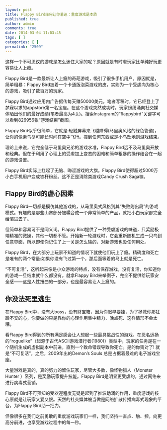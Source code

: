 ```yaml
---
layout: post
title: Flappy Bird缘何让你着迷：重度游戏是本质
published: true
author: admin
comments: true
date: 2014-03-04 11:03:45
tags: [ ]
categories: [ ]
permalink: "2509"
---
```

这样一个不可思议的游戏是怎么迷住大家的呢？原因就是有时虐玩家比单纯好玩更容易让人上瘾。

Flappy Bird是一款最新让人上瘾的奇葩游戏，吸引了很多手机用户。原因就是，简单粗暴：Flappy Bird披着一个卡通版泡菜游戏的皮，实则为一个受虐向为核心的游戏，吸引了数百万的玩家。



Flappy Bird通过应用内广告据传每天赚50000美元，笔者写稿时，它已经登上了梦寐以求的appstore第一名宝座。在这个游戏突然成功时，玩家纷纷涌向社交媒体晒出他们的最好成绩(笔者最高为4关)。搜索Instagram的“flappybird”关键字可以看到826956张“游戏结束”截图。

Flappy Bird似乎很简单，它就是:轻触屏幕来飞越障碍(马里奥风格的绿色管道)，让你的像素鸟尽可能长时间在空中飞行。撞到任何东西或是小鸟坠地则游戏结束。

理论上来说，它完全低于马里奥兄弟的游戏水准，Flappy Bird远不及马里奥开放和经典。但在于利用了心理上的受虐加上变态的困难和简单粗暴的操作结合在一起的游戏设置。

Flappy Bird实际上扛起了无脑、晦涩游戏的大旗。Flappy Bird使得超过5000万小白手机用户变成铁杆粉丝。这不正是消除类游戏Candy Crush Saga嘛。

## Flappy Bird的虐心因素

Flappy Bird一切都是模仿其他游戏的，从马里奥式风格到其“失败则出局”的游戏模式。有趣的是那些山寨部分被糅合成一个非常简单的产品，就把小白玩家都完全给骗进去了。

但简单和容易可不是同义词。Flappy Bird提供了一种受虐游戏的味道，只奖励极端精准的微操，其他一切都不管。开始新一轮游戏时，它会重新随机生成一只鸟到任意界面，所以即使你记住了上一关是怎么输的，对新游戏也没任何用处。

Flappy Bird，在大部分上玩家不知道的情况下就使他们玩上了瘾。精确度和死亡是唯有的两个常量:如果你没有飞过第一个，那后面等着的马上就是死亡。

“不可复活”，这听起来像是小众游戏的特点，没有保存游戏，没有复活，你知道你的游戏一旦结束就什么都没有。就拿Flappy Bird来举例子，完全不提供给玩家安全感——这是人性扭曲的一部分，也是最容易让人上瘾的。

## 你没法死里逃生

在Flappy Bird中，没有大boss，没有财宝箱，因为你迟早要挂，为了拯救你那狂躁不安的心，你要做的只是靠你的心理作用集中精力、晚点死、这样情形不会太糟。

看Flappy Bird得到的所有满足感会让人想起一些最具挑战性的游戏。在恶名远扬的“roguelike”（起源于古代ASCII游戏潜行者(1980)）类型中，玩家的任务是在一个随机生成的虚拟副本中前进，直到一个致命错误导致你死亡。是的你猜对了! 就是“不可复活”。之后，2009年出的Demon’s Souls 总是占据着最难的电子游戏宝座。

大量游戏是真的，真的努力的留住玩家，尽管大多数，像怪物猎人（Monster Hunter ）系列，是奖励玩家提升技能。Flappy Bird是明显更受虐的，通过网络来进行病毒式营销。

Flappy Bird不可预知的受欢迎程度无疑是起到了推波助澜的作用，重度游戏的核心原就是让玩家又爱又恨。天然的社交媒体被当做是网络扩散传播病毒式现象的平台，为Flappy Bird助一把力。

但像很多在我们之前勇敢的重度游戏玩家们一样，我们坚持一直点、触、控，向更高分前进，也享受游戏过程中的每一秒。